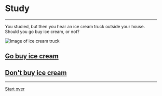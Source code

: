 # Study
---
You studied, but then you hear an ice cream truck outside your house. Should you go buy ice cream, or not?

![Image of ice cream truck](https://cdn.livekindly.co/wp-content/uploads/2018/11/livekindly_vegan_mr_whippy-1068x601.jpg)

## [Go buy ice cream](icecream.md)
## [Don't buy ice cream](noicecream.md)
---
[Start over](../home.md)
